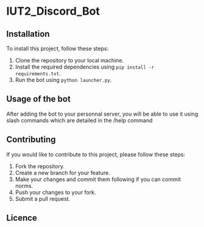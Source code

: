 # IUT2_Discord_Bot

## Installation

To install this project, follow these steps:

1. Clone the repository to your local machine.
2. Install the required dependencies using `pip install -r requirements.txt`.
3. Run the bot using `python launcher.py`.

## Usage of the bot
After adding the bot to your personnal server, you will be able to use it using slash commands which are detailed in the /help command

## Contributing

If you would like to contribute to this project, please follow these steps:

1. Fork the repository.
2. Create a new branch for your feature.
3. Make your changes and commit them following if you can commit norms.
4. Push your changes to your fork.
5. Submit a pull request.

## Licence

